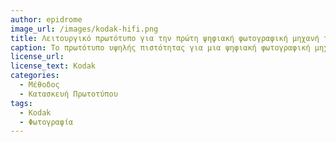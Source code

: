 ```yaml
---
author: epidrome
image_url: /images/kodak-hifi.png
title: Λειτουργικό πρωτότυπο για την πρώτη ψηφιακή φωτογραφική μηχανή της Kodak 
caption: Το πρωτότυπο υψηλής πιστότητας για μια ψηφιακή φωτογραφική μηχανή της Kodak.
license_url:
license_text: Kodak
categories:
  - Μέθοδος
  - Κατασκευή Πρωτοτύπου
tags:
  - Kodak
  - Φωτογραφία
---
```


